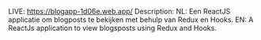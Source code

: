 LIVE: https://blogapp-1d06e.web.app/
Description: 
  NL: Een ReactJS applicatie om blogposts te bekijken met behulp van Redux en Hooks.
  EN: A ReactJs application to view blogsposts using Redux and Hooks.
